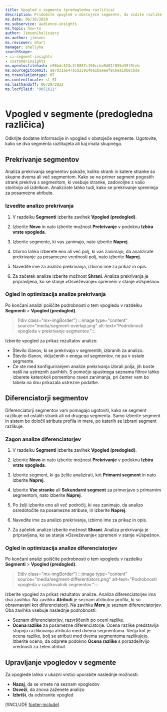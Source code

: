 ```yaml
---
title: Vpogled v segmente (predogledna različica)
description: Pridobite vpogled v obstoječe segmente, da vidite razlike in skupne značilnosti.
ms.date: 06/10/2020
ms.subservice: audience-insights
ms.topic: how-to
author: JimsonChalissery
ms.author: jimsonc
ms.reviewer: mhart
manager: shellyha
searchScope:
- ci-segment-insights
- customerInsights
ms.openlocfilehash: e90bdc523c3f8857c150ccba9d81f055d39f9feb
ms.sourcegitcommit: a97d31a647a5d259140a1baaeef8c6ea10b8cbde
ms.translationtype: MT
ms.contentlocale: sl-SI
ms.lasthandoff: 06/29/2022
ms.locfileid: "9051611"
---
```

# <a name="segment-insights-preview"></a>Vpogled v segmente (predogledna različica)

Odkrijte dodatne informacije in vpogled v obstoječe segmente. Ugotovite, kako se dva segmenta razlikujeta ali kaj imata skupnega.

## <a name="segment-overlap"></a>Prekrivanje segmentov

Analiza prekrivanja segmentov pokaže, koliko strank in katere stranke so skupne dvema ali več segmentom. Kako se na primer segment pogostih strank prekriva s segmentom, ki vsebuje stranke, zadovoljne z vašo storitvijo ali izdelkom.
Analizirate lahko tudi, kako se prekrivanje spreminja za posamezne atribute.

### <a name="run-an-overlap-analysis"></a>Izvedite analizo prekrivanja

1. V razdelku **Segmenti** izberite zavihek **Vpogled (predogled)**.

1. Izberite **Novo** in nato izberite možnost **Prekrivanje** v podoknu **Izbira vrste vpogleda**.

1. Izberite segmente, ki vas zanimajo, nato izberite **Naprej**.

1. Izbirno lahko izberete eno ali več polj, ki vas zanimajo, da analizirate prekrivanje za posamezne vrednosti polj, nato izberite **Naprej**.

1. Navedite ime za analizo prekrivanja, izbirno ime za prikaz in opis.

1. Za začetek analize izberite možnost **Shrani**. Analiza prekrivanja je pripravljena, ko se stanje »Osveževanje« spremeni v stanje »Uspešno«.

### <a name="view-and-optimize-an-overlap-analysis"></a>Ogled in optimizacija analize prekrivanja

Po končani analizi poiščite podrobnosti o tem vpogledu v razdelku **Segmenti** > **Vpogled (predogled)**.

> [!div class="mx-imgBorder"]
> :::image type="content" source="media/segment-overlap.png" alt-text="Podrobnosti vpogleda v prekrivanje segmentov.":::

Izberite vpogled za prikaz rezultatov analize:

- Število članov, ki se prekrivajo v segmentih, izbranih za analizo.
- Število članov, vključenih v enega od segmentov, ne pa v ostale segmente.
- Če ste med konfiguriranjem analize prekrivanja izbrali polja, jih boste našli na ustreznih zavihkih. S pomočjo spustnega seznama filtrov lahko izberete katerokoli pomembno raven zanimanja, pri čemer vam bo tabela na dnu prikazala ustrezne podatke.

## <a name="segment-differentiators"></a>Diferenciatorji segmentov

Diferenciatorji segmentov vam pomagajo ugotoviti, kako se segment razlikuje od ostalih strank ali od drugega segmenta. Samo izberite segment in sistem bo določil atribute profila in mere, po katerih se izbrani segment razlikuje.

### <a name="run-a-differentiator-analysis"></a>Zagon analize diferenciatorjev

1. V razdelku **Segmenti** izberite zavihek **Vpogled (predogled)**.

1. Izberite **Novo** in nato izberite možnost **Prekrivanje** v podoknu **Izbira vrste vpogleda**.

1. Izberite segment, ki ga želite analizirati, kot **Primarni segment** in nato izberite **Naprej**.

1. Izberite **Vse stranke** ali **Sekundarni segment** za primerjavo s primarnim segmentom, nato izberite **Naprej**.

1. Po želji izberite eno ali več področij, ki vas zanimajo, da analizo osredotočite na posamezne atribute, in izberite **Naprej**.

1. Navedite ime za analizo prekrivanja, izbirno ime za prikaz in opis.

1. Za začetek analize izberite možnost **Shrani**. Analiza prekrivanja je pripravljena, ko se stanje »Osveževanje« spremeni v stanje »Uspešno«.

### <a name="view-and-optimize-a-differentiators-analysis"></a>Ogled in optimizacija analize diferenciatorjev

Po končani analizi poiščite podrobnosti o tem vpogledu v razdelku **Segmenti** > **Vpogled (predogled)**.

> [!div class="mx-imgBorder"]
> :::image type="content" source="media/segment-differentiators.png" alt-text="Podrobnosti vpogleda v razlikovalnik segmentov.":::

Izberite vpogled za prikaz rezultatov analize. Analiza diferenciatorjev ima dva zavihka. Na zavihku **Atributi** je seznam atributov profila, ki so obravnavani kot diferenciatorji. Na zavihku **Mere** je seznam diferenciatorjev. Oba zavihka vsebuje naslednje podrobnosti:

- Seznam diferenciatorjev, razvrščenih po oceni razlike.
- **Ocena razlike** za posamezne diferenciatorje. Ocena razlike predstavlja stopnjo razlikovanja atributa med dvema segmentoma. Večja kot je ocena razlike, bolj se atributi med dvema segmentoma razlikujejo. Izberite oceno, da odprete podokno **Ocena razlike** s porazdelitvijo vrednosti za želen atribut.

## <a name="manage-segment-insights"></a>Upravljanje vpogledov v segmente

Za vpoglede lahko v ukazni vrstici uporabite naslednje možnosti:

- **Nazaj**, da se vrnete na seznam vpogledov
- **Osveži**, da znova zaženete analizo
- **Izbriši**, da odstranite vpogled


[!INCLUDE [footer-include](includes/footer-banner.md)]
